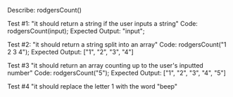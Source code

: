 Describe: rodgersCount()

Test #1: "it should return a string if the user inputs a string"
Code: rodgersCount(input);
Expected Output: "input";

Test #2: "it should return a string split into an array"
Code: rodgersCount("1 2 3 4");
Expected Output: ["1", "2", "3", "4"]

Test #3 "it should return an array counting up to the user's inputted number"
Code: rodgersCount("5");
Expected Output: ["1", "2", "3", "4", "5"]

Test #4 "it should replace the letter 1 with the word "beep"